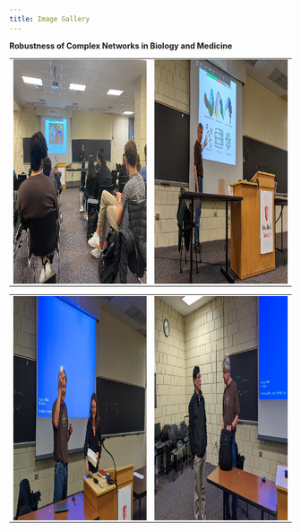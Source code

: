 ```yaml
---
title: Image Gallery
---
```


**Robustness of Complex Networks in Biology and Medicine**

<table><tr>
<td> <img align="center" src="/assets/event11.jpg" width="400" height="400" /> </td>

<td>  <img align="center" src="/assets/event12.jpg" width="400" height="400" /> </td>
</tr></table>

<table><tr>
<td>  <img align="center" src="/assets/event14.jpg" width="400" height="400" /> </td>

<td> <img align="center" src="/assets/event15.jpg" width="400" height="400" /> </td>
</tr></table>



